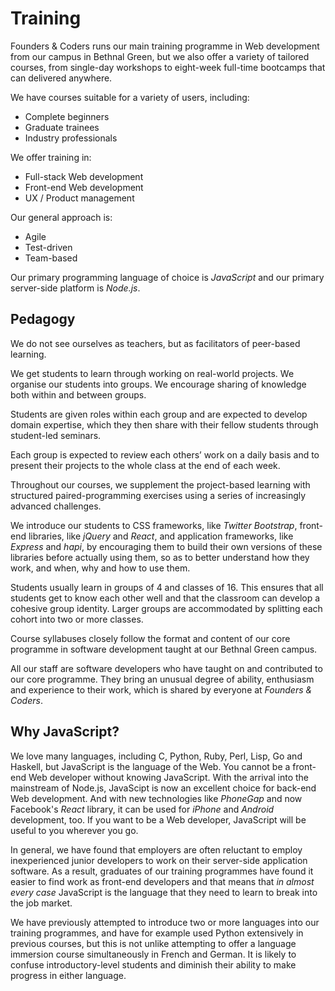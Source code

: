 # Training 

Founders & Coders runs our main training programme in Web development from our campus in Bethnal Green, but we also offer a variety of tailored courses, from single-day workshops to eight-week full-time bootcamps that can delivered anywhere.

We have courses suitable for a variety of users, including:

+ Complete beginners
+ Graduate trainees
+ Industry professionals

We offer training in:

+ Full-stack Web development 
+ Front-end Web development 
+ UX / Product management

Our general approach is:

+ Agile
+ Test-driven
+ Team-based

Our primary programming language of choice is *JavaScript* and our primary server-side platform is *Node.js*.

## Pedagogy 

We do not see ourselves as teachers, but as facilitators of peer-based learning.   

We get students to learn through working on real-world projects. We organise our students into groups. We encourage sharing of knowledge both within and between groups.   

Students are given roles within each group and are expected to develop domain expertise, which they then share with their fellow students through student-led seminars.  

Each group is expected to review each others’ work on a daily basis and to present their projects to the whole class at the end of each week.  

Throughout our courses, we supplement the project-based learning with structured paired-programming exercises using a series of increasingly advanced challenges.  

We introduce our students to CSS frameworks, like *Twitter Bootstrap*, front-end libraries, like *jQuery* and *React*, and application frameworks, like *Express* and *hapi*, by encouraging them to build their own versions of these libraries before actually using them, so as to better understand how they work, and when, why and how to use them.

Students usually learn in groups of 4 and classes of 16. This ensures that all students get to know each other well and that the classroom can develop a cohesive group identity. Larger groups are accommodated by splitting each cohort into two or more classes.  

Course syllabuses closely follow the format and content of our core programme in software development taught at our Bethnal Green campus.  

All our staff are software developers who have taught on and contributed to our core programme. They bring an unusual degree of ability, enthusiasm and experience to their work, which is shared by everyone at *Founders & Coders*.

## Why JavaScript?

We love many languages, including C, Python, Ruby, Perl, Lisp, Go and Haskell, but JavaScript is the language of the Web. You cannot be a front-end Web developer without knowing JavaScript. With the arrival into the mainstream of Node.js, JavaScipt is now an excellent choice for back-end Web development. And with new technologies like *PhoneGap* and now Facebook's *React* library, it can be used for *iPhone* and *Android* development, too. If you want to be a Web developer, JavaScript will be useful to you wherever you go.

In general, we have found that employers are often reluctant to employ inexperienced junior developers to work on their server-side application software. As a result, graduates of our training programmes have found it easier to find work as front-end developers and that means that *in almost every case* JavaScript is the language that they need to learn to break into the job market.

We have previously attempted to introduce two or more languages into our training programmes, and have for example used Python extensively in previous courses, but this is not unlike attempting to offer a language immersion course simultaneously in French and German. It is likely to confuse introductory-level students and diminish their ability to make progress in either language.







